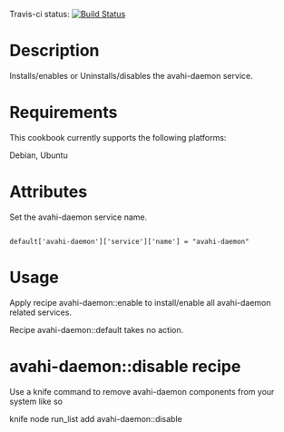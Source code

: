 

Travis-ci status: [![Build Status](https://secure.travis-ci.org/jackl0phty/opschef-cookbook-avahi-daemon.png?branch=master)](http://travis-ci.org/jackl0phty/opschef-opschef-cookbook-avahi-daemon) 

Description
===========

Installs/enables or Uninstalls/disables the avahi-daemon service.

Requirements
============

This cookbook currently supports the following platforms:

Debian, Ubuntu

Attributes
==========

Set the avahi-daemon service name.
<pre><code>
default['avahi-daemon']['service']['name'] = "avahi-daemon"
</pre></code>

Usage
=====

Apply recipe avahi-daemon::enable to install/enable all avahi-daemon related services.

Recipe avahi-daemon::default takes no action.

avahi-daemon::disable recipe
============================

Use a knife command to remove avahi-daemon components from your system like so

knife node run_list add <node name> avahi-daemon::disable 
